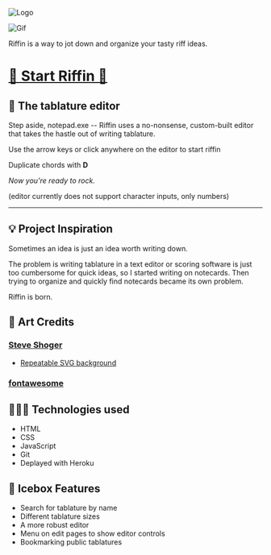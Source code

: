 
![Logo](https://i.imgur.com/tmP7kl8.png)

![Gif](https://i.imgur.com/keSI4KI.gif)

Riffin is a way to jot down and organize your tasty riff ideas.

# [🌊 Start Riffin 🎸](https://riffin.herokuapp.com/)

## 🎼 The tablature editor  
Step aside, notepad.exe -- Riffin uses a no-nonsense, custom-built editor that takes the hastle out of writing tablature.

Use the arrow keys or click anywhere on the editor to start riffin

Duplicate chords with **D**

*Now you're ready to rock.*  
    
(editor currently does not support character inputs, only numbers)

---

## 💡 Project Inspiration 
Sometimes an idea is just an idea worth writing down.   

The problem is writing tablature in a text editor or scoring software is just too cumbersome for quick ideas, so I started writing on notecards. Then trying to organize and quickly find notecards became its own problem.

Riffin is born.
## 🎥 Art Credits
### [Steve Shoger](https://dribbble.com/steveschoger)
* [Repeatable SVG background](https://heropatterns.com/)
### [fontawesome](https://fontawesome.com/)
## 👨🏻‍🔬 Technologies used
* HTML
* CSS
* JavaScript
* Git
* Deplayed with Heroku

## 🚧  Icebox Features 
* Search for tablature by name
* Different tablature sizes
* A more robust editor
* Menu on edit pages to show editor controls
* Bookmarking public tablatures